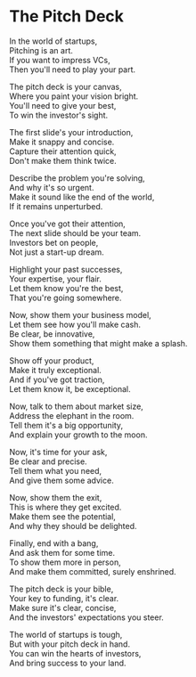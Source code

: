 # The Pitch Deck

In the world of startups,  
Pitching is an art.  
If you want to impress VCs,  
Then you'll need to play your part.  

The pitch deck is your canvas,  
Where you paint your vision bright.  
You'll need to give your best,  
To win the investor's sight.  

The first slide's your introduction,  
Make it snappy and concise.  
Capture their attention quick,  
Don't make them think twice.  

Describe the problem you're solving,  
And why it's so urgent.  
Make it sound like the end of the world,  
If it remains unperturbed.  

Once you've got their attention,  
The next slide should be your team.  
Investors bet on people,  
Not just a start-up dream.  

Highlight your past successes,  
Your expertise, your flair.  
Let them know you're the best,  
That you're going somewhere.  

Now, show them your business model,  
Let them see how you'll make cash.  
Be clear, be innovative,  
Show them something that might make a splash.  

Show off your product,  
Make it truly exceptional.  
And if you've got traction,  
Let them know it, be exceptional.  

Now, talk to them about market size,  
Address the elephant in the room.  
Tell them it's a big opportunity,  
And explain your growth to the moon.  

Now, it's time for your ask,  
Be clear and precise.  
Tell them what you need,  
And give them some advice.  

Now, show them the exit,  
This is where they get excited.  
Make them see the potential,  
And why they should be delighted.  

Finally, end with a bang,  
And ask them for some time.  
To show them more in person,  
And make them committed, surely enshrined.  

The pitch deck is your bible,  
Your key to funding, it's clear.  
Make sure it's clear, concise,  
And the investors' expectations you steer.  

The world of startups is tough,  
But with your pitch deck in hand.  
You can win the hearts of investors,  
And bring success to your land.